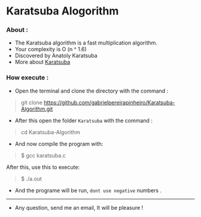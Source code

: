 # Karatsuba Alogorithm

### About : 

- The Karatsuba algorithm is a fast multiplication algorithm.
- Your complexity is O (n ^ 1.6) 
- Discovered by Anatoly Karatsuba 
- More about [Karatsuba](https://en.wikipedia.org/wiki/Karatsuba_algorithm)

### How execute :

- Open the terminal and clone the directory with the command :

> git clone https://github.com/gabrielpereirapinheiro/Karatsuba-Algorithm.git

- After this open the folder ```Karatsuba``` with the command :

> cd Karatsuba-Algorithm

- And now compile the program with:

> $ gcc karatsuba.c

After this, use this to execute:

> $ ./a.out

 - And the programe will be run, ```dont use negative``` numbers .
 
 _______________________________________________________________________________________________________________________________
 
 - Any question, send me an email, It  will be pleasure  ! 

